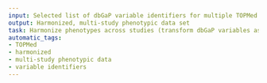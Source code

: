 ```yaml
---
input: Selected list of dbGaP variable identifiers for multiple TOPMed studies
output: Harmonized, multi-study phenotypic data set
task: Harmonize phenotypes across studies (transform dbGaP variables as needed)
automatic_tags:
- TOPMed
- harmonized
- multi-study phenotypic data
- variable identifiers
---
```

